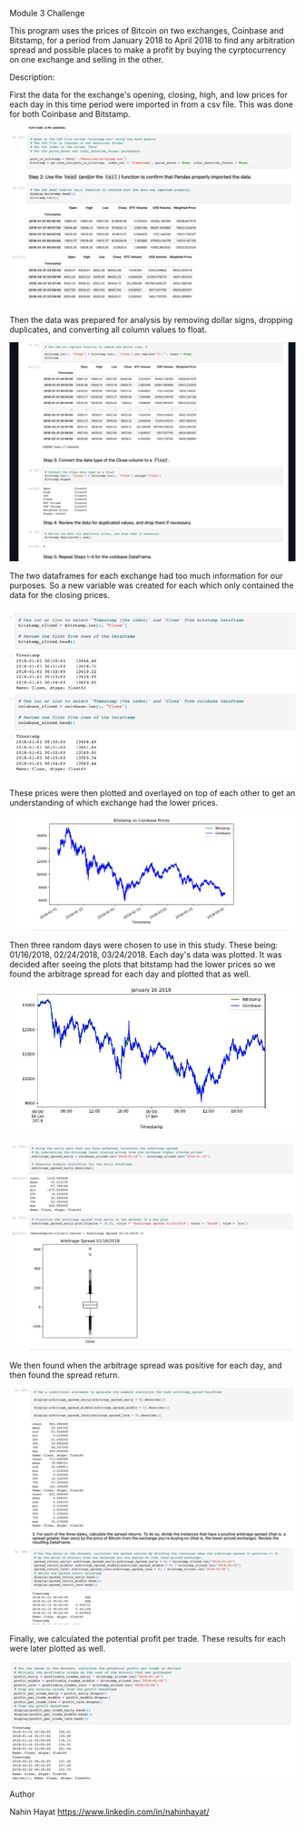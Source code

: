 Module 3 Challenge 


This program uses the prices of Bitcoin on two exchanges, Coinbase and Bitstamp, for a period from January 2018 to April 2018 to find any arbitration spread and possible places to make a profit by buying the cyrptocurrency on one exchange and selling in the other. 

Description:
 
First the data for the exchange's opening, closing, high, and low prices for each day in this time period were imported in from a csv file. This was done for both Coinbase and Bitstamp.

![pic](https://github.com/nahinhayat/Module3Challenge/blob/main/screenshots%20for%20Module3Challenge%20README/Screen%20Shot%202023-03-08%20at%2010.39.24%20PM.png)


Then the data was prepared for analysis by removing dollar signs, dropping duplicates, and converting all column values to float. 

![pic](https://github.com/nahinhayat/Module3Challenge/blob/main/screenshots%20for%20Module3Challenge%20README/Screen%20Shot%202023-03-08%20at%2010.41.50%20PM.png)

The two dataframes for each exchange had too much information for our purposes. So a new variable was created for each which only contained the data for the closing prices. 

![pic](https://github.com/nahinhayat/Module3Challenge/blob/main/screenshots%20for%20Module3Challenge%20README/Screen%20Shot%202023-03-08%20at%2010.44.52%20PM.png)

These prices were then plotted and overlayed on top of each other to get an understanding of which exchange had the lower prices. 

![pic](https://github.com/nahinhayat/Module3Challenge/blob/main/screenshots%20for%20Module3Challenge%20README/Screen%20Shot%202023-03-08%20at%2010.46.38%20PM.png)

Then three random days were chosen to use in this study. These being: 01/16/2018, 02/24/2018, 03/24/2018. Each day's data was plotted. It was decided after seeing the plots that bitstamp had the lower prices so we found the arbitrage spread for each day and plotted that as well. 

![pic](https://github.com/nahinhayat/Module3Challenge/blob/main/screenshots%20for%20Module3Challenge%20README/Screen%20Shot%202023-03-08%20at%2010.48.51%20PM.png)

![pic](https://github.com/nahinhayat/Module3Challenge/blob/main/screenshots%20for%20Module3Challenge%20README/Screen%20Shot%202023-03-08%20at%2010.50.16%20PM.png)

We then found when the arbitrage spread was positive for each day, and then found the spread return. 

![pic](https://github.com/nahinhayat/Module3Challenge/blob/main/screenshots%20for%20Module3Challenge%20README/Screen%20Shot%202023-03-08%20at%2010.53.00%20PM.png)

Finally, we calculated the potential profit per trade. These results for each were later plotted as well.

![pic](https://github.com/nahinhayat/Module3Challenge/blob/main/screenshots%20for%20Module3Challenge%20README/Screen%20Shot%202023-03-08%20at%2010.54.18%20PM.png)

Author

Nahin Hayat https://www.linkedin.com/in/nahinhayat/
